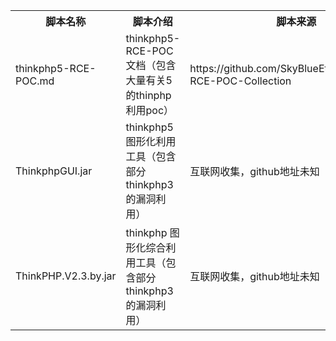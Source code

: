 <table>
<tr>
    <th>脚本名称</th>
    <th>脚本介绍</th>
    <th>脚本来源</th>
</tr>
<tr>
    <td>thinkphp5-RCE-POC.md</td>
    <td>thinkphp5-RCE-POC 文档（包含大量有关5的thinphp利用poc）</td>
    <td>https://github.com/SkyBlueEternal/thinkphp-RCE-POC-Collection</td>
</tr>
<tr>
    <td>ThinkphpGUI.jar</td>
    <td>thinkphp5 图形化利用工具（包含部分thinkphp3的漏洞利用）</td>
    <td>互联网收集，github地址未知</td>
</tr>
<tr>
    <td>ThinkPHP.V2.3.by.jar</td>
    <td>thinkphp 图形化综合利用工具（包含部分thinkphp3的漏洞利用）</td>
    <td>互联网收集，github地址未知</td>
</tr>
    
